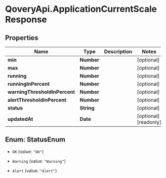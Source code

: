 # QoveryApi.ApplicationCurrentScaleResponse

## Properties

Name | Type | Description | Notes
------------ | ------------- | ------------- | -------------
**min** | **Number** |  | [optional] 
**max** | **Number** |  | [optional] 
**running** | **Number** |  | [optional] 
**runningInPercent** | **Number** |  | [optional] 
**warningThresholdInPercent** | **Number** |  | [optional] 
**alertThresholdInPercent** | **Number** |  | [optional] 
**status** | **String** |  | [optional] 
**updatedAt** | **Date** |  | [optional] [readonly] 



## Enum: StatusEnum


* `OK` (value: `"OK"`)

* `Warning` (value: `"Warning"`)

* `Alert` (value: `"Alert"`)




